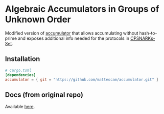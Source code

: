 # Algebraic Accumulators in Groups of Unknown Order

Modified version of [accumulator](https://github.com/cambrian/accumulator) that allows accumulating without hash-to-prime and exposes additional info needed for the protocols in [CPSNARKs-Set](https://github.com/matteocam/cpsnarks-set).


## Installation
```toml
# Cargo.toml
[dependencies]
accumulator = { git = "https://github.com/matteocam/accumulator.git" }
```

## Docs (from original repo)
Available [here](https://cambrian.dev/accumulator/docs).

